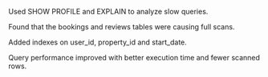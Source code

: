 Used SHOW PROFILE and EXPLAIN to analyze slow queries.

Found that the bookings and reviews tables were causing full scans.

Added indexes on user_id, property_id and start_date.

Query performance improved with better execution time and fewer scanned rows.
